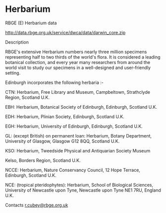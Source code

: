 Herbarium
=========

RBGE (E) Herbarium data

http://data.rbge.org.uk/service/dwca/data/darwin_core.zip

Description

RBGE's extensive Herbarium numbers nearly three million specimens representing half to two thirds of the world's flora.
It is considered a leading botanical collection, and every year many researchers from around the world visit to study our specimens in a well-designed and user-friendly setting.

Edinburgh incorporates the following herbaria :-

CTN: Herbarium, Free Library and Museum, Campbeltown, Strathclyde Region, Scotland U.K.

EBH: Herbarium, Botanical Society of Edinburgh, Edinburgh, Scotland U.K.

EDH: Herbarium, Plinian Society, Edinburgh, Scotland U.K.

EGH: Herbarium, University of Edinburgh, Edinburgh, Scotland U.K.

GL: (except British) on permanent loan: Herbarium, Botany Department, University of Glasgow, Glasgow G12 8QQ, Scotland U.K.

KSO: Herbarium, Tweedside Physical and Antiquarian Society Museum

Kelso, Borders Region, Scotland U.K.

NCCE: Herbarium, Nature Conservancy Council, 12 Hope Terrace, Edinburgh, Scotland U.K.

NCE: (tropical pteridophytes): Herbarium, School of Biological Sciences, University of Newcastle upon Tyne, Newcastle upon Tyne NE1 7RU, England U.K.

Contacts
r.cubey@rbge.org.uk
